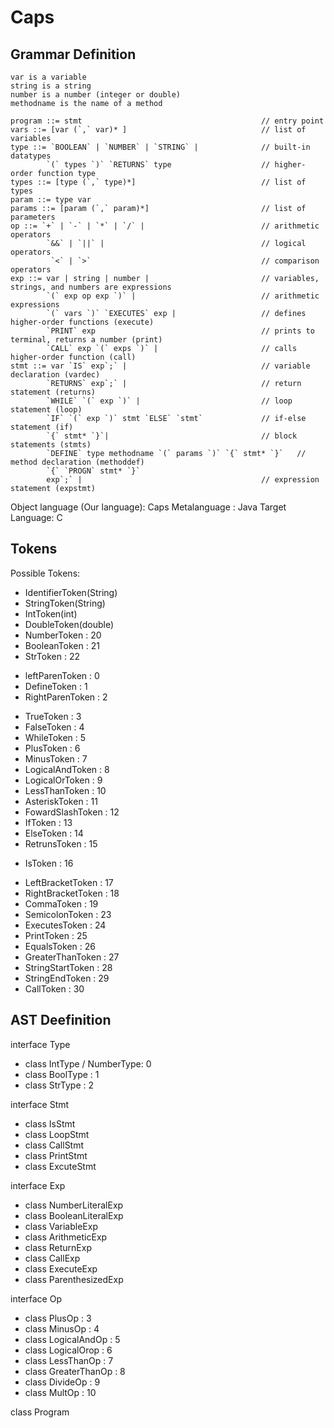 # Caps #
## Grammar Definition ##
```
var is a variable
string is a string
number is a number (integer or double)
methodname is the name of a method

program ::= stmt                                        // entry point
vars ::= [var (`,` var)* ]                              // list of variables
type ::= `BOOLEAN` | `NUMBER` | `STRING` |              // built-in datatypes 
        `(` types `)` `RETURNS` type                    // higher-order function type
types ::= [type (`,` type)*]                            // list of types
param ::= type var
params ::= [param (`,` param)*]                         // list of parameters 
op ::= `+` | `-` | `*` | `/` |                          // arithmetic operators
        `&&` | `||` |                                   // logical operators
         `<` | `>`                                      // comparison operators
exp ::= var | string | number |                         // variables, strings, and numbers are expressions
	    `(` exp op exp `)` |                            // arithmetic expressions
        `(` vars `)` `EXECUTES` exp |                   // defines higher-order functions (execute)
        `PRINT` exp                                     // prints to terminal, returns a number (print)
	    `CALL` exp `(` exps `)` |                       // calls higher-order function (call)
stmt ::= var `IS` exp`;` |                              // variable declaration (vardec)
        `RETURNS` exp`;` |                              // return statement (returns)
        `WHILE` `(` exp `)` |                           // loop statement (loop)
        `IF` `(` exp `)` stmt `ELSE` `stmt`             // if-else statement (if)
        `{` stmt* `}`|                                  // block statements (stmts)
        `DEFINE` type methodname `(` params `)` `{` stmt* `}`   // method declaration (methoddef)
        `{` `PROGN` stmt* `}`                           
        exp`;` |                                        // expression statement (expstmt)

```
Object language (Our language): Caps
Metalanguage : Java
Target Language: C

## Tokens ##
Possible Tokens:
<!--- covers the var, string, number and types -->
- IdentifierToken(String)
- StringToken(String)
- IntToken(int)
- DoubleToken(double)
- NumberToken : 20 <!--- leave this alone for now -->
- BooleanToken : 21
- StrToken : 22
<!--- covers methoddef -->
- leftParenToken : 0
- DefineToken : 1
- RightParenToken : 2
<!--- covers ops -->
- TrueToken : 3
- FalseToken : 4
- WhileToken : 5
- PlusToken : 6
- MinusToken : 7
- LogicalAndToken : 8
- LogicalOrToken : 9 
- LessThanToken : 10
- AsteriskToken : 11
- FowardSlashToken : 12
- IfToken : 13 
- ElseToken : 14
- RetrunsToken : 15
<!-- covers assign -->
- IsToken : 16
<!-- covers blocks -->
- LeftBracketToken : 17
- RightBracketToken : 18
- CommaToken : 19
- SemicolonToken : 23
- ExecutesToken : 24
- PrintToken : 25
- EqualsToken : 26
- GreaterThanToken : 27
- StringStartToken : 28
- StringEndToken : 29
- CallToken : 30

## AST Deefinition ##
interface Type
- class IntType / NumberType: 0
- class BoolType : 1
- class StrType : 2

interface Stmt
- class IsStmt
- class LoopStmt
- class CallStmt
- class PrintStmt
- class ExcuteStmt

interface Exp
- class NumberLiteralExp
- class BooleanLiteralExp
- class VariableExp
- class ArithmeticExp
- class ReturnExp
- class CallExp
- class ExecuteExp
- class ParenthesizedExp

interface Op
- class PlusOp : 3
- class MinusOp : 4 
- class LogicalAndOp : 5
- class LogicalOrop : 6 
- class LessThanOp : 7
- class GreaterThanOp : 8
- class DivideOp : 9
- class MultOp : 10

class Program

